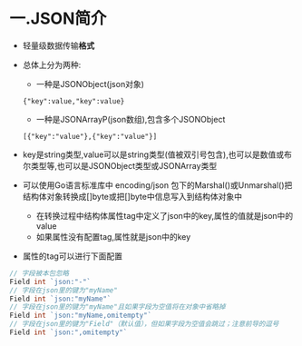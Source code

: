 # 一.JSON简介

* 轻量级数据传输**格式**

* 总体上分为两种:

  * 一种是JSONObject(json对象)

  ```
  {"key":value,"key":value}
  ```

  * 一种是JSONArrayP(json数组),包含多个JSONObject

  ```
  [{"key":"value"},{"key":"value"}]
  ```

* key是string类型,value可以是string类型(值被双引号包含),也可以是数值或布尔类型等,也可以是JSONObject类型或JSONArray类型

* 可以使用Go语言标准库中 encoding/json 包下的Marshal()或Unmarshal()把结构体对象转换成[]byte或把[]byte中信息写入到结构体对象中

  * 在转换过程中结构体属性tag中定义了json中的key,属性的值就是json中的value
  * 如果属性没有配置tag,属性就是json中的key

* 属性的tag可以进行下面配置

```go
// 字段被本包忽略
Field int `json:"-"`
// 字段在json里的键为"myName"
Field int `json:"myName"`
// 字段在json里的键为"myName"且如果字段为空值将在对象中省略掉
Field int `json:"myName,omitempty"`
// 字段在json里的键为"Field"（默认值），但如果字段为空值会跳过；注意前导的逗号
Field int `json:",omitempty"`
```



